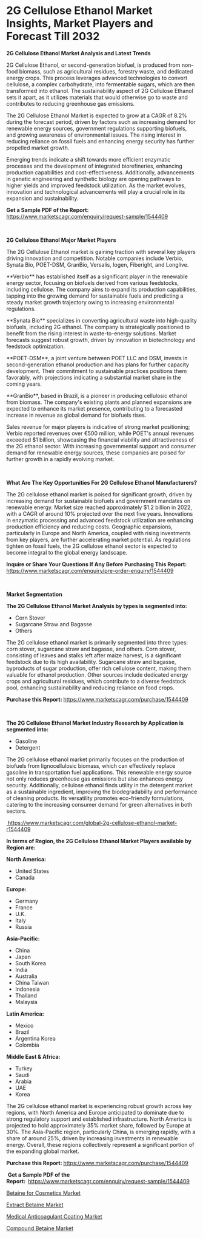 <p><h1>2G Cellulose Ethanol Market Insights, Market Players and Forecast Till 2032</h1></p><p><strong>2G Cellulose Ethanol Market Analysis and Latest Trends</strong></p>
<p><p>2G Cellulose Ethanol, or second-generation biofuel, is produced from non-food biomass, such as agricultural residues, forestry waste, and dedicated energy crops. This process leverages advanced technologies to convert cellulose, a complex carbohydrate, into fermentable sugars, which are then transformed into ethanol. The sustainability aspect of 2G Cellulose Ethanol sets it apart, as it utilizes materials that would otherwise go to waste and contributes to reducing greenhouse gas emissions.</p><p>The 2G Cellulose Ethanol Market is expected to grow at a CAGR of 8.2% during the forecast period, driven by factors such as increasing demand for renewable energy sources, government regulations supporting biofuels, and growing awareness of environmental issues. The rising interest in reducing reliance on fossil fuels and enhancing energy security has further propelled market growth.</p><p>Emerging trends indicate a shift towards more efficient enzymatic processes and the development of integrated biorefineries, enhancing production capabilities and cost-effectiveness. Additionally, advancements in genetic engineering and synthetic biology are opening pathways to higher yields and improved feedstock utilization. As the market evolves, innovation and technological advancements will play a crucial role in its expansion and sustainability.</p></p>
<p><strong>Get a Sample PDF of the Report:&nbsp;</strong> <a href="https://www.marketscagr.com/enquiry/request-sample/1544409?utm_campaign=2114&utm_medium=2&utm_source=Github&utm_content=ia&utm_term=02042025&utm_id=2g-cellulose-ethanol">https://www.marketscagr.com/enquiry/request-sample/1544409</a></p>
<p>&nbsp;</p>
<p><strong>2G Cellulose Ethanol Major Market Players</strong></p>
<p><p>The 2G Cellulose Ethanol market is gaining traction with several key players driving innovation and competition. Notable companies include Verbio, Synata Bio, POET-DSM, GranBio, Versalis, Iogen, Fiberight, and Longlive.</p><p>**Verbio** has established itself as a significant player in the renewable energy sector, focusing on biofuels derived from various feedstocks, including cellulose. The company aims to expand its production capabilities, tapping into the growing demand for sustainable fuels and predicting a steady market growth trajectory owing to increasing environmental regulations.</p><p>**Synata Bio** specializes in converting agricultural waste into high-quality biofuels, including 2G ethanol. The company is strategically positioned to benefit from the rising interest in waste-to-energy solutions. Market forecasts suggest robust growth, driven by innovation in biotechnology and feedstock optimization.</p><p>**POET-DSM**, a joint venture between POET LLC and DSM, invests in second-generation ethanol production and has plans for further capacity development. Their commitment to sustainable practices positions them favorably, with projections indicating a substantial market share in the coming years.</p><p>**GranBio**, based in Brazil, is a pioneer in producing cellulosic ethanol from biomass. The company's existing plants and planned expansions are expected to enhance its market presence, contributing to a forecasted increase in revenue as global demand for biofuels rises.</p><p>Sales revenue for major players is indicative of strong market positioning; Verbio reported revenues over €500 million, while POET's annual revenues exceeded $1 billion, showcasing the financial viability and attractiveness of the 2G ethanol sector. With increasing governmental support and consumer demand for renewable energy sources, these companies are poised for further growth in a rapidly evolving market.</p></p>
<p>&nbsp;</p>
<p><strong>What Are The Key Opportunities For 2G Cellulose Ethanol Manufacturers?</strong></p>
<p><p>The 2G cellulose ethanol market is poised for significant growth, driven by increasing demand for sustainable biofuels and government mandates on renewable energy. Market size reached approximately $1.2 billion in 2022, with a CAGR of around 10% projected over the next five years. Innovations in enzymatic processing and advanced feedstock utilization are enhancing production efficiency and reducing costs. Geographic expansions, particularly in Europe and North America, coupled with rising investments from key players, are further accelerating market potential. As regulations tighten on fossil fuels, the 2G cellulose ethanol sector is expected to become integral to the global energy landscape.</p></p>
<p><strong>Inquire or Share Your Questions If Any Before Purchasing This Report:</strong> <a href="https://www.marketscagr.com/enquiry/pre-order-enquiry/1544409?utm_campaign=2114&utm_medium=2&utm_source=Github&utm_content=ia&utm_term=02042025&utm_id=2g-cellulose-ethanol">https://www.marketscagr.com/enquiry/pre-order-enquiry/1544409</a></p>
<p>&nbsp;</p>
<p><strong>Market Segmentation</strong></p>
<p><strong>The 2G Cellulose Ethanol Market Analysis by types is segmented into:</strong></p>
<p><ul><li>Corn Stover</li><li>Sugarcane Straw and Bagasse</li><li>Others</li></ul></p>
<p><p>The 2G cellulose ethanol market is primarily segmented into three types: corn stover, sugarcane straw and bagasse, and others. Corn stover, consisting of leaves and stalks left after maize harvest, is a significant feedstock due to its high availability. Sugarcane straw and bagasse, byproducts of sugar production, offer rich cellulose content, making them valuable for ethanol production. Other sources include dedicated energy crops and agricultural residues, which contribute to a diverse feedstock pool, enhancing sustainability and reducing reliance on food crops.</p></p>
<p><strong>Purchase this Report:&nbsp;</strong><a href="https://www.marketscagr.com/purchase/1544409?utm_campaign=2114&utm_medium=2&utm_source=Github&utm_content=ia&utm_term=02042025&utm_id=2g-cellulose-ethanol">https://www.marketscagr.com/purchase/1544409</a></p>
<p>&nbsp;</p>
<p><strong>The 2G Cellulose Ethanol Market Industry Research by Application is segmented into:</strong></p>
<p><ul><li>Gasoline</li><li>Detergent</li></ul></p>
<p><p>The 2G cellulose ethanol market primarily focuses on the production of biofuels from lignocellulosic biomass, which can effectively replace gasoline in transportation fuel applications. This renewable energy source not only reduces greenhouse gas emissions but also enhances energy security. Additionally, cellulose ethanol finds utility in the detergent market as a sustainable ingredient, improving the biodegradability and performance of cleaning products. Its versatility promotes eco-friendly formulations, catering to the increasing consumer demand for green alternatives in both sectors.</p></p>
<p><a href="https://www.marketscagr.com/global-2g-cellulose-ethanol-market-r1544409?utm_campaign=2114&utm_medium=2&utm_source=Github&utm_content=ia&utm_term=02042025&utm_id=2g-cellulose-ethanol">&nbsp;https://www.marketscagr.com/global-2g-cellulose-ethanol-market-r1544409</a></p>
<p><strong>In terms of Region, the 2G Cellulose Ethanol Market Players available by Region are:</strong></p>
<p>
    <p> <strong> North America: </strong>
        <ul>
            <li>United States</li>
            <li>Canada</li>
        </ul>
        </p> 
    <p> <strong> Europe: </strong>
        <ul>
            <li>Germany</li>
            <li>France</li>
            <li>U.K.</li>
            <li>Italy</li>
            <li>Russia</li>
        </ul>
        </p> 
    <p> <strong> Asia-Pacific: </strong>
        <ul>
            <li>China</li>
            <li>Japan</li>
            <li>South Korea</li>
            <li>India</li>
            <li>Australia</li>
            <li>China Taiwan</li>
            <li>Indonesia</li>
            <li>Thailand</li>
            <li>Malaysia</li>
        </ul>
        </p> 
    <p> <strong> Latin America: </strong>
        <ul>
            <li>Mexico</li>
            <li>Brazil</li>
            <li>Argentina Korea</li>
            <li>Colombia</li>
        </ul>
        </p> 
    <p> <strong> Middle East & Africa: </strong>
        <ul>
            <li>Turkey</li>
            <li>Saudi</li>
            <li>Arabia</li>
            <li>UAE</li>
            <li>Korea</li>
        </ul>
    </p>
    </p>
<p><p>The 2G cellulose ethanol market is experiencing robust growth across key regions, with North America and Europe anticipated to dominate due to strong regulatory support and established infrastructure. North America is projected to hold approximately 35% market share, followed by Europe at 30%. The Asia-Pacific region, particularly China, is emerging rapidly, with a share of around 25%, driven by increasing investments in renewable energy. Overall, these regions collectively represent a significant portion of the expanding global market.</p></p>
<p><strong>Purchase this Report: </strong><a href="https://www.marketscagr.com/purchase/1544409?utm_campaign=2114&utm_medium=2&utm_source=Github&utm_content=ia&utm_term=02042025&utm_id=2g-cellulose-ethanol">https://www.marketscagr.com/purchase/1544409</a></p>
<p>&nbsp;<strong>Get a Sample PDF of the Report:&nbsp;&nbsp;</strong><a href="https://www.marketscagr.com/enquiry/request-sample/1544409?utm_campaign=2114&utm_medium=2&utm_source=Github&utm_content=ia&utm_term=02042025&utm_id=2g-cellulose-ethanol">https://www.marketscagr.com/enquiry/request-sample/1544409</a></p>
<p><strong></strong></p>
<p><p><a href="https://github.com/tamvrosiya/Market-Research-Report-List-6/blob/main/betaine-for-cosmetics-market.md?utm_campaign=2114&utm_medium=2&utm_source=Github&utm_content=ia&utm_term=02042025&utm_id=2g-cellulose-ethanol">Betaine for Cosmetics Market</a></p><p><a href="https://github.com/sionepeppess/Market-Research-Report-List-1/blob/main/extract-betaine-market.md?utm_campaign=2114&utm_medium=2&utm_source=Github&utm_content=ia&utm_term=02042025&utm_id=2g-cellulose-ethanol">Extract Betaine Market</a></p><p><a href="https://github.com/suzorfazlikb/Market-Research-Report-List-1/blob/main/medical-anticoagulant-coating-market.md?utm_campaign=2114&utm_medium=2&utm_source=Github&utm_content=ia&utm_term=02042025&utm_id=2g-cellulose-ethanol">Medical Anticoagulant Coating Market</a></p><p><a href="https://github.com/pizolina/Market-Research-Report-List-7/blob/main/compound-betaine-market.md?utm_campaign=2114&utm_medium=2&utm_source=Github&utm_content=ia&utm_term=02042025&utm_id=2g-cellulose-ethanol">Compound Betaine Market</a></p></p>